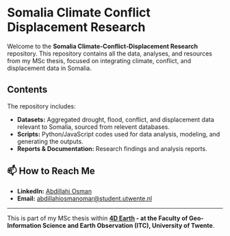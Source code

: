 # Somalia Climate Conflict Displacement Research

Welcome to the **Somalia Climate-Conflict-Displacement Research** repository. This repository contains all the data, analyses, and resources from my MSc thesis, focused on integrating climate, conflict, and displacement data in Somalia.

## Contents

The repository includes:
- **Datasets:** Aggregated drought, flood, conflict, and displacement data relevant to Somalia, sourced from relevent databases.
- **Scripts:** Python/JavaScript codes used for data analysis, modeling, and generating the outputs.
- **Reports & Documentation:** Research findings and analysis reports.


## 📫 How to Reach Me
- **LinkedIn:** [Abdillahi Osman](https://www.linkedin.com/in/abdillahi-osman-omar-7b2724173/)
- **Email:** [abdillahiosmanomar@student.utwente.nl](mailto:abdillahiosmanomar@student.utwente.nl)


---

This is part of my MSc thesis within **[4D Earth](https://www.itc.nl/research/research-themes/4d-earth/) - at the Faculty of Geo-Information Science and Earth Observation (ITC), University of Twente**.

